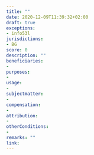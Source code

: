 ```yaml
---
title: ""
date: 2020-12-09T11:39:32+02:00 
draft: true
exceptions:
- info53l
jurisdictions:
- BG
score: 0
description: "" 
beneficiaries:
- 
purposes: 
- 
usage:
- 
subjectmatter:
- 
compensation:
-
attribution: 
-
otherConditions: 
- 
remarks: ""
link: 
---
```


